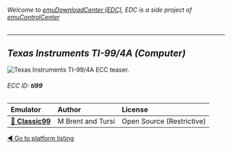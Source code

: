 ###### Welcome to [emuDownloadCenter (EDC)](https://github.com/PhoenixInteractiveNL/emuDownloadCenter/wiki/), EDC is a side project of [emuControlCenter](https://github.com/PhoenixInteractiveNL/emuControlCenter/wiki/)
***
## _Texas Instruments TI-99/4A (Computer)_
![](https://raw.githubusercontent.com/wiki/PhoenixInteractiveNL/emuDownloadCenter/images_platform/ecc_ti99_teaser.png "Texas Instruments TI-99/4A ECC teaser.")
###### ECC ID: **ti99**

| Emulator   | Author      | License     |
|:-----------|:------------|:------------|
| [:file_folder: **Classic99**](https://github.com/PhoenixInteractiveNL/emuDownloadCenter/wiki/Emulator-classic99#menu) | M Brent and Tursi | Open Source (Restrictive) |

[:arrow_backward: Go to platform listing](https://github.com/PhoenixInteractiveNL/emuDownloadCenter/wiki/EDC-Platform-List)
